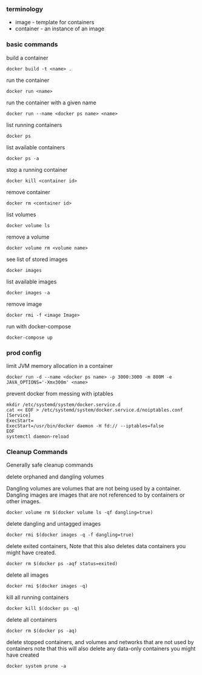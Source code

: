 ### terminology

* image - template for containers
* container - an instance of an image

### basic commands

build a container

    docker build -t <name> .

run the container

    docker run <name>
    
run the container with a given name

    docker run --name <docker ps name> <name>

list running containers

    docker ps
    
list available containers

    docker ps -a
    
stop a running container

    docker kill <container id>
    
remove container

    docker rm <container id>
    
list volumes

    docker volume ls
    
remove a volume

    docker volume rm <volume name>

see list of stored images
    
    docker images
 
list available images

    docker images -a

remove image

    docker rmi -f <image Image>

run with docker-compose

    docker-compose up
   
### prod config

limit JVM memory allocation in a container

    docker run -d --name <docker ps name> -p 3000:3000 -m 800M -e JAVA_OPTIONS='-Xmx300m' <name>


prevent docker from messing with iptables

```
mkdir /etc/systemd/system/docker.service.d
cat << EOF > /etc/systemd/system/docker.service.d/noiptables.conf
[Service]
ExecStart=
ExecStart=/usr/bin/docker daemon -H fd:// --iptables=false
EOF
systemctl daemon-reload
```


### Cleanup Commands

Generally safe cleanup commands

delete orphaned and dangling volumes

Dangling volumes are volumes that are not being used by a container. Dangling images are images that are not referenced to by containers or other images.

    docker volume rm $(docker volume ls -qf dangling=true)
    
delete dangling and untagged images

    docker rmi $(docker images -q -f dangling=true)
    
delete exited containers, Note that this also deletes data containers you might have created.

    docker rm $(docker ps -aqf status=exited)

delete all images

    docker rmi $(docker images -q)

kill all running containers

    docker kill $(docker ps -q)

delete all containers

    docker rm $(docker ps -aq)
    
delete stopped containers, and volumes and networks that are not used by containers
note that this will also delete any data-only containers you might have created

    docker system prune -a
    

    
